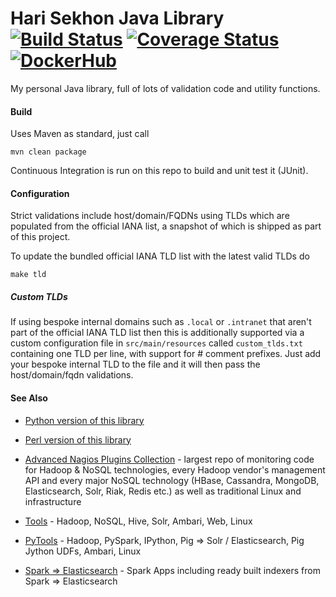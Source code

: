 Hari Sekhon Java Library [![Build Status](https://travis-ci.org/HariSekhon/lib-java.svg?branch=master)](https://travis-ci.org/HariSekhon/lib-java) [![Coverage Status](https://coveralls.io/repos/HariSekhon/lib-java/badge.svg?branch=master&service=github)](https://coveralls.io/github/HariSekhon/lib-java?branch=master) [![DockerHub](https://img.shields.io/badge/docker-available-blue.svg)](https://hub.docker.com/r/harisekhon/centos-github/)
========================

My personal Java library, full of lots of validation code and utility functions.

#### Build ####

Uses Maven as standard, just call
```
mvn clean package
```

Continuous Integration is run on this repo to build and unit test it (JUnit).

#### Configuration ####

Strict validations include host/domain/FQDNs using TLDs which are populated from the official IANA list, a snapshot of which is shipped as part of this project.

To update the bundled official IANA TLD list with the latest valid TLDs do
```
make tld
```
##### Custom TLDs #####

If using bespoke internal domains such as ```.local``` or ```.intranet``` that aren't part of the official IANA TLD list then this is additionally supported via a custom configuration file in ```src/main/resources``` called ```custom_tlds.txt``` containing one TLD per line, with support for # comment prefixes. Just add your bespoke internal TLD to the file and it will then pass the host/domain/fqdn validations.

#### See Also ####

* [Python version of this library](https://github.com/harisekhon/pylib)
* [Perl version of this library](https://github.com/harisekhon/lib)

* [Advanced Nagios Plugins Collection](https://github.com/harisekhon/nagios-plugins) - largest repo of monitoring code for Hadoop & NoSQL technologies, every Hadoop vendor's management API and every major NoSQL technology (HBase, Cassandra, MongoDB, Elasticsearch, Solr, Riak, Redis etc.) as well as traditional Linux and infrastructure
* [Tools](https://github.com/harisekhon/tools) - Hadoop, NoSQL, Hive, Solr, Ambari, Web, Linux
* [PyTools](https://github.com/harisekhon/pytools) - Hadoop, PySpark, IPython, Pig => Solr / Elasticsearch, Pig Jython UDFs, Ambari, Linux
* [Spark => Elasticsearch](https://github.com/harisekhon/spark-to-elasticsearch) - Spark Apps including ready built indexers from Spark => Elasticsearch
